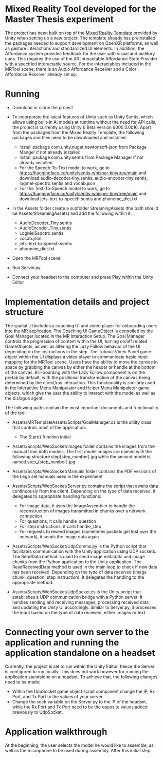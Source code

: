# Mixed Reality Tool developed for the Master Thesis experiment

The project has been built on top of the [Mixed Reality Template](https://docs.unity3d.com/Packages/com.unity.template.mixed-reality@1.0/manual/index.html) provided by Unity when setting up a new project. The template already has preinstalled the packages needed to support development on OpenXR platforms, as well as gesture interactions and standardized UI elements. In addition, the Affordance system provides feedback for the user with visual and auditory cues. This requires the use of the XR Interactable Affordance State Provider with a specified interactable source. For the interactables included in the MRTool scene, there is an Audio Affordance Receiver and a Color Affordance Receiver already set up.

# Running
* Download or clone the project

* To incorporate the latest features of Unity such as Unity Sentis, which allows using built-in AI models at runtime without the need for API calls, the project is currently using Unity 6 Beta version 6000.0.0b16. Apart from the packages from the Mixed Reality Template, the following packages and files need to be downloaded and installed:
   -  Install package com.unity.nuget.newtonsoft-json from Package Manger if not already installed
   -  Install package com.unity.sentis from Package Manager if not already installed
   -  For the Speech-To-Text model to work, go to https://huggingface.co/unity/sentis-whisper-tiny/tree/main and download audio-decoder-tiny.sentis, audio-encoder-tiny.sentis, logmel-spectro.sentis and vocab.json
   -  For the Text-To-Speech model to work, go to https://huggingface.co/unity/sentis-whisper-tiny/tree/main and download jets-text-to-speech.sentis and phoneme_dict.txt

 * In the Assets folder create a subfolder StreamingAssets (the path should be Assets/StreamingAssets) and add the following within it:
    - AudioDecoder_Tiny.sentis
    - AudioEncoder_Tiny.sentis
    - LogMelSepctro.sentis
    - vocab.json
    - jets-text-to-speech.sentis
    - phoneme_dict.txt

  * Open the MRTool scene

  * Run Server.py

  * Connect your headset to the computer and press Play within the Unity Editor

# Implementation details and project structure

The spatial UI includes a coaching UI and video player for onboarding users into the MR application. The Coaching UI GameObject is controlled by the Goal Manager located in the MR Interaction Setup. The Goal Manager controls the progression of content within the UI, turning on/off related GameObjects, as well as altering the Lazy Follow behavior of the UI depending on the instructions in the step. The Tutorial Video Panel game object within the UI displays a video player to communicate basic input mapping for the MRTool scene. Users have the ability to move the canvas in space by grabbing the canvas by either the header or handle at the bottom of the canvas. Bill-boarding with the Lazy Follow component is on the prefab by default, with the positional transformation of the canvas being determined by the direct/ray interaction. This functionality is similarly used in the Interactive Menu Manipulator and Helper Menu Manipulator game objects, which give the user the ability to interact with the model as well as the dialogue agent.

The following paths contain the most important documents and functionality of the tool:
 * Assets/MRTemplateAssets/Scripts/GoalManager.cs is the utility class that controls most of the application:
     - The Start() function initial

 * Assets/Scripts/WebSocket/Images folder contains the images from the manual from both models. The first model images are named with the following structure step{step_number}.jpg while the second model is named step_{step_number}.jpg

 * Assets/Scripts/WebSocket/Manuals folder contains the PDF versions of the Lego set manuals used in the experiment 

 * Assets/Scripts/WebSocket/Server.py contains the script that awaits data continuously from the client. Depending on the type of data received, it delegates to appropriate handling functions:
   - For image data, it uses the ImageAssembler to handle the reconstruction of images transmitted in chunks over a network connection
   - For questions, it calls handle_question
   - For step instructions, it calls handle_step
   - For requests to resend images (sometimes packets get lost over the network), it sends the image data again

 * Assets/Scripts/WebSocket/UdpComms.py is the Python script that facilitates communication with the Unity application using UDP sockets. The SendData method is used to send image metadata and image chunks from the Python application to the Unity application. The ReadReceivedData method is used in the main loop to check if new data has been received. Depending on the type of data received (image chunk, question, step instruction), it delegates the handling to the appropriate method.

 * Assets/Scripts/WebSocket/UdpSocket.cs is the Unity script that establishes a UDP communication bridge with a Python server. It handles sending and receiving messages, processing received data, and updating the Unity UI accordingly. Similar to Server.py, it processes the input based on the type of data received, either images or text.

# Connecting your own server to the application and running the application standalone on a headset
Currently, the project is set to run within the Unity Editor, hence the Server is configured to run locally. This does not work however for running the application standalone on a headset. To achieve that, the following changes need to be made:

 * Within the UdpSocket game object script component change the IP, Rx Port, and Tx Port to the values of your server.
 * Change the sock variable on the Server.py to the IP of the headset, while the Rx Port and Tx Port need to be the opposite values added previously to UdpSocket.

# Application walkthrough

At the beginning, the user selects the model he would like to assemble, as well as the microphone to be used during assembly. After this initial step 
